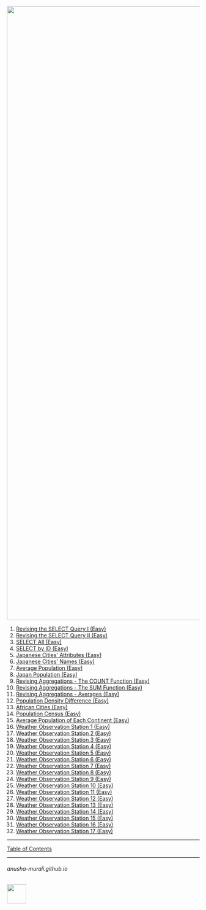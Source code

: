
<p align="center">
  <img width="1600" alt="HackerRank3" src="https://github.com/user-attachments/assets/fa02d4da-8f73-40ac-a86c-26dce97008b8" />
</p>

1. [Revising the SELECT Query I  (Easy)](./p1.md)
2. [Revising the SELECT Query II (Easy)](./p2.md)
3. [SELECT All (Easy)](./p3.md)
4. [SELECT by ID (Easy)](./p4.md)
5. [Japanese Cities' Attributes (Easy)](./p5.md)
6. [Japanese Cities' Names (Easy)](./p6.md)
7. [Average Population (Easy)](./p7.md)
8. [Japan Population (Easy)](./p8.md)
9. [Revising Aggregations - The COUNT Function (Easy)](./p9.md)
10. [Revising Aggregations - The SUM Function (Easy)](./p10.md)
11. [Revising Aggregations - Averages (Easy)](./p11.md)
12. [Population Density Difference (Easy)](./p12.md)
13. [African Cities (Easy)](./p13.md)
14. [Population Census (Easy)](./p14.md)
15. [Average Population of Each Continent (Easy)](./p15.md)
16. [Weather Observation Station 1 (Easy)](./p16.md)
17. [Weather Observation Station 2 (Easy)](./p17.md)
18. [Weather Observation Station 3 (Easy)](./p18.md)
19. [Weather Observation Station 4 (Easy)](./p19.md)
20. [Weather Observation Station 5 (Easy)](./p20.md)
21. [Weather Observation Station 6 (Easy)](./p21.md)
22. [Weather Observation Station 7 (Easy)](./p22.md)
23. [Weather Observation Station 8 (Easy)](./p23.md)
24. [Weather Observation Station 9 (Easy)](./p24.md)
25. [Weather Observation Station 10 (Easy)](./p25.md)
26. [Weather Observation Station 11 (Easy)](./p26.md)
27. [Weather Observation Station 12 (Easy)](./p27.md)
28. [Weather Observation Station 13 (Easy)](./p28.md)
29. [Weather Observation Station 14 (Easy)](./p29.md)
30. [Weather Observation Station 15 (Easy)](./p30.md)
31. [Weather Observation Station 16 (Easy)](./p31.md)
32. [Weather Observation Station 17 (Easy)](./p32.md)


* * *

[Table of Contents](../index.md)

* * *
###### anusha-murali.github.io

<img src="https://github.com/anusha-murali/anusha-murali.github.io/assets/111596338/639243aa-2857-4595-a65a-7852762bb002" width="50" height="50"/>

